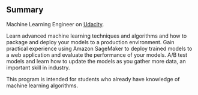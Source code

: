 
Summary
---

Machine Learning Engineer on [Udacity](https://www.udacity.com/course/machine-learning-engineer-nanodegree--nd009t).

Learn advanced machine learning techniques and algorithms and how to package and deploy your models to a production environment. Gain practical experience using Amazon SageMaker to deploy trained models to a web application and evaluate the performance of your models. A/B test models and learn how to update the models as you gather more data, an important skill in industry.

This program is intended for students who already have knowledge of machine learning algorithms.

